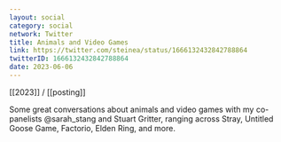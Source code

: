 ```yaml
---
layout: social
category: social
network: Twitter
title: Animals and Video Games
link: https://twitter.com/steinea/status/1666132432842788864
twitterID: 1666132432842788864
date: 2023-06-06
---
```


[[2023]] / [[posting]]

Some great conversations about animals and video games with my co-panelists @sarah_stang and Stuart Gritter, ranging across Stray, Untitled Goose Game, Factorio, Elden Ring, and more.
